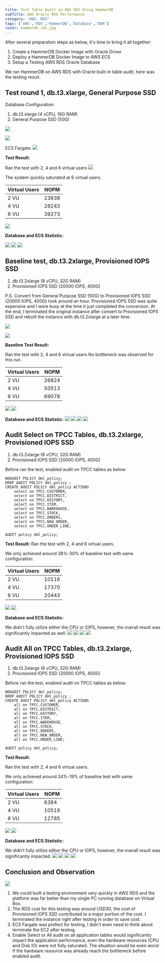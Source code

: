 ```yaml
---
title: Test Table Audit on AWS RDS Using HammerDB
subTitle: AWS Oracle RDS Performance
category: "AWS, RDS"
tags: ['AWS','RDS','HammerDB','Database','DAM']
cover: hammerdb_rds.jpg
---
```


After several preparation steps as below, it's time to bring it all together:
1. Create a HammerDB Docker Image with Oracle Driver
2. Deploy a HammerDB Docker Image to AWS ECS
3. Setup a Testing AWS RDS Oracle Database

We ran HammerDB on AWS RDS with Oracle built-in table audit, here was the testing result.

## Test round 1,  db.t3.xlarge, General Purpose SSD

Database Configuration:
1. db.t3.xlarge (4 vCPU, 16G RAM)
2. General Purpose SSD (50G)

![](/assets/img/20200822/Round3/01_database_config.jpg)

![](/assets/img/20200822/Round3/02_database_config.jpg)

ECS Fargate:
![](/assets/img/20200822/Round3/10_ECS_Seting.jpg)

__Test Result:__

Ran the test with 2, 4 and 6 virtual users
![](/assets/img/20200822/Round3/20_baseline_result.jpg)

The system quickly saturated at 6 virtual users.

| Virtual Users   | NOPM  |
| ---------- | ---------- | 
| 2 VU       |  23838     |
| 4 VU       |  28243     |
| 6 VU       |  39273     |

![](/assets/img/20200822/Round3/21_baseline_result.jpg)

__Database and ECS Statistic:__

![](/assets/img/20200822/Round3/22_baseline_result.jpg)
![](/assets/img/20200822/Round3/23_baseline_result.jpg)
![](/assets/img/20200822/Round3/24_baseline_result.jpg)

## Baseline test,  db.t3.2xlarge, Provisioned IOPS SSD

1. db.t3.2xlarge (8 vCPU, 32G RAM)
2. Provisioned IOPS SSD (20000 IOPS, 400G)

P.S. 
Convert from General Purpose SSD (50G) to Provisioned IOPS SSD (20000 IOPS, 400G) took around an hour. 
Provisioned IOPS SSD was quite expensive and I were busy at the time it just completed the conversion. At the end, I terminated the original instance after convert to Provisioned IOPS SSD and rebuilt the instance with db.t3.2xlarge at a later time.


![](/assets/img/20200822/00_database_config.jpg)

![](/assets/img/20200822/01_database_config.jpg)


__Baseline Test Result:__

Ran the test with 2, 4 and 6 virtual users
No bottleneck was observed for this run.

| Virtual Users   | NOPM  |
| ---------- | ---------- | 
| 2 VU       |  26824     |
| 4 VU       |  50513     |
| 6 VU       |  69078     |

![](/assets/img/20200822/10_baseline_result.jpg)
![](/assets/img/20200822/11_baseline_result.jpg)

__Database and ECS Statistic:__
![](/assets/img/20200822/12_baseline_result.jpg)
![](/assets/img/20200822/13_baseline_result.jpg)
![](/assets/img/20200822/14_baseline_result.jpg)
![](/assets/img/20200822/15_baseline_result.jpg)


## Audit Select on TPCC Tables,  db.t3.2xlarge, Provisioned IOPS SSD

1. db.t3.2xlarge (8 vCPU, 32G RAM)
2. Provisioned IOPS SSD (20000 IOPS, 400G)

Before ran the test, enabled audit on TPCC tables as below:

```
NOAUDIT POLICY dml_policy;
DROP AUDIT POLICY dml_policy ;
CREATE AUDIT POLICY dml_policy ACTIONS 
    select on TPCC.CUSTOMER,
    select on TPCC.DISTRICT,
    select on TPCC.HISTORY,
    select on TPCC.ITEM,
    select on TPCC.WAREHOUSE,
    select on TPCC.STOCK,
    select on TPCC.ORDERS,
    select on TPCC.NEW_ORDER,
    select on TPCC.ORDER_LINE;
    
AUDIT policy dml_policy;
```


__Test Result:__
Ran the test with 2, 4 and 6 virtual users.

We only achieved around 38%-30% of baseline test with same configuration:

| Virtual Users   | NOPM  |
| ---------- | ---------- | 
| 2 VU       |  10116     |
| 4 VU       |  17370     |
| 6 VU       |  20443     |

![](/assets/img/20200822/30_database_config.jpg)
![](/assets/img/20200822/31_database_config.jpg)

__Database and ECS Statistic:__

We didn't fully utilize either the CPU or IOPS, however, the overall result was significantly impacted as well. 
![](/assets/img/20200822/32_database_config.jpg)
![](/assets/img/20200822/33_database_config.jpg)
![](/assets/img/20200822/34_database_config.jpg)
![](/assets/img/20200822/35_database_config.jpg)


## Audit All on TPCC Tables,  db.t3.2xlarge, Provisioned IOPS SSD

1. db.t3.2xlarge (8 vCPU, 32G RAM)
2. Provisioned IOPS SSD (20000 IOPS, 400G)

Before ran the test, enabled audit on TPCC tables as below:

```
NOAUDIT POLICY dml_policy;
DROP AUDIT POLICY dml_policy ;
CREATE AUDIT POLICY dml_policy ACTIONS 
    all on TPCC.CUSTOMER,
    all on TPCC.DISTRICT,
    all on TPCC.HISTORY,
    all on TPCC.ITEM,
    all on TPCC.WAREHOUSE,
    all on TPCC.STOCK,
    all on TPCC.ORDERS,
    all on TPCC.NEW_ORDER,
    all on TPCC.ORDER_LINE;
    
AUDIT policy dml_policy;
```


__Test Result:__

Ran the test with 2, 4 and 6 virtual users.

We only achieved around 24%-19% of baseline test with same configuration:

| Virtual Users   | NOPM  |
| ---------- | ---------- | 
| 2 VU       |  6384     |
| 4 VU       |  10519     |
| 6 VU       |  12785     |

![](/assets/img/20200822/20_database_config.jpg)
![](/assets/img/20200822/21_database_config.jpg)

__Database and ECS Statistic:__

We didn't fully utilize either the CPU or IOPS, however, the overall result was significantly impacted. 
![](/assets/img/20200822/22_database_config.jpg)
![](/assets/img/20200822/23_database_config.jpg)
![](/assets/img/20200822/24_database_config.jpg)
![](/assets/img/20200822/25_database_config.jpg)


## Conclusion and Observation

![](/assets/img/20200822/summary.jpg)

1. We could built a testing environment very quickly in AWS RDS and the platform was far better than my single PC running database on Virtual Box.
2. The RDS cost for this testing was around USD30, the cost of Provisioned IOPS SSD contributed to a major portion of the cost. I terminated the instance right after testing in order to save cost.
3. ECS Fargate was prefect for testing, I didn't even need to think about terminate the EC2 after testing.
4. Enable Select or All audit on all application tables would significantly impact the application performance, even the hardware resources (CPU and Disk IO) were not fully saturated. The situation would be even worst If the hardware resource was already reach the bottleneck before enabled audit.
